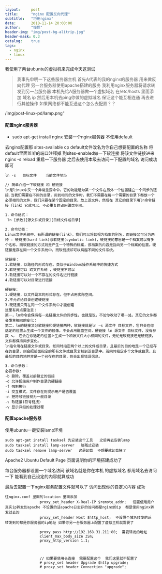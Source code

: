 ```yaml
---
layout:     post
title:      "nginx 配置反向代理"
subtitle:   "巧用nginx"
date:       2018-11-14 20:00:00
author:     "憧憬"
header-img: "img/post-bg-alitrip.jpg"
header-mask: 0.3
catalog:    true
tags:
  - nginx
  - linux
---
```


我使用了两台ubuntu的虚拟机来完成今天这测试

> 我事先申明一下这些服务器主机   首先A代表的我的nginx的服务器  用来做反向代理
> 另一台服务器使用apache搭建的服务   我利用nginx服务器将请求转发到另一台服务器
> 本机先给A服务器做一个虚拟域名   在/etc/hosts  里面添加   域名  ip 
> 然后用本机去ping你做的虚拟域名  保证这个能互相连通 再去进行其他操作
> 如果网络都不能互通这个怎么去配置？？


/img/post-linux-pd/lamp.png"
#### 配置nginx服务器

- sudo  apt-get install nginx   安装一个nginx服务器 不使用default

去nginx配置那  sites-available  cp default文件改名为你自己想要配置的名称 将default里面监听的端口注释掉  到sites-enabled做一下软连接   将该文件链接进来
nginx -s reload 重启一下服务器  之后去使用本级去访问一下配置的域名 访问成功即可

```
ln -s   目标文件    当前文件地址

// 简单介绍一下软链接 和 硬链接
ln是linux中又一个非常重要命令，它的功能是为某一个文件在另外一个位置建立一个同步的链接.当我们需要在不同的目录，用到相同的文件时，我们不需要在每一个需要的目录下都放一个必须相同的文件，我们只要在某个固定的目录，放上该文件，然后在 其它的目录下用ln命令链接（link）它就可以，不必重复的占用磁盘空间。

1．命令格式：
 ln [参数][源文件或目录][目标文件或目录]

2．命令功能：
Linux文件系统中，有所谓的链接(link)，我们可以将其视为档案的别名，而链接又可分为两种 : 硬链接(hard link)与软链接(symbolic link)，硬链接的意思是一个档案可以有多个名称，而软链接的方式则是产生一个特殊的档案，该档案的内容是指向另一个档案的位置。硬链接是存在同一个文件系统中，而软链接却可以跨越不同的文件系统。

软链接：
1.软链接，以路径的形式存在。类似于Windows操作系统中的快捷方式
2.软链接可以 跨文件系统 ，硬链接不可以
3.软链接可以对一个不存在的文件名进行链接
4.软链接可以对目录进行链接

硬链接:
1.硬链接，以文件副本的形式存在。但不占用实际空间。
2.不允许给目录创建硬链接
3.硬链接只有在同一个文件系统中才能创建
这里有两点要注意：
第一，ln命令会保持每一处链接文件的同步性，也就是说，不论你改动了哪一处，其它的文件都会发生相同的变化；
第二，ln的链接又分软链接和硬链接两种，软链接就是ln –s 源文件 目标文件，它只会在你选定的位置上生成一个文件的镜像，不会占用磁盘空间，硬链接 ln 源文件 目标文件，没有参数-s， 它会在你选定的位置上生成一个和源文件大小相同的文件，无论是软链接还是硬链接，文件都保持同步变化。
ln指令用在链接文件或目录，如同时指定两个以上的文件或目录，且最后的目的地是一个已经存在的目录，则会把前面指定的所有文件或目录复制到该目录中。若同时指定多个文件或目录，且最后的目的地并非是一个已存在的目录，则会出现错误信息。

3．命令参数：
必要参数:
-b 删除，覆盖以前建立的链接
-d 允许超级用户制作目录的硬链接
-f 强制执行
-i 交互模式，文件存在则提示用户是否覆盖
-n 把符号链接视为一般目录
-s 软链接(符号链接)
-v 显示详细的处理过程

```



#### 配置apache服务器

使用ubuntu一键安装lamp环境

```
sudo apt-get install tasksel 先安装这个工具   之后再去安装lamp
sudo tasksel install lamp-server   脑残式安装  
sudo tasksel remove lamp-server   这是卸载  不想要就卸载掉了

```

Apache2 Ubuntu Default Page 页面说明你的环境搭建成功了



每台服务器都设置一个域名访问  该域名就是你在本机 的虚拟域名  都用域名去访问一下   能看到自己设定的内容就算成功


最后去配置一下nginx服务配置文件就可以了   访问出现你的自定义内容   成功 
                

```
往nginx.conf 里面的location 里面添加
                proxy_set_header X-Real-IP $remote_addr;   设置使用用户真实ip转发到apache 不设置的话apache日志存的访问都是nginx的ip  都是使用nginx转发过去的
                proxy_set_header Host $http_host;  不设置个域名转发的话   转发到的都是你服务器的ip地址 如果你另一台服务器上配置了虚拟主机就需要了

                proxy_pass http://192.168.31.211:80;  需要转发的地址
                client_max_body_size 35m;        
                proxy_http_version 1.1; 



                // 如果要使用长连接  需要配置这个  我们这里就不配置了                    
                # proxy_set header Upgrade $http upgrade;
                # proxy_set header Connection "upgrade";
```









